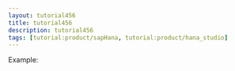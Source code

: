 ```yaml
---
layout: tutorial456
title: tutorial456
description: tutorial456
tags: [tutorial:product/sapHana, tutorial:product/hana_studio]
---
```

 Example:
